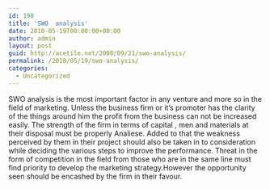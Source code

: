 ```yaml
---
id: 198
title: 'SWO  analysis'
date: 2010-05-19T00:00:00+00:00
author: admin
layout: post
guid: http://acetile.net/2008/09/21/swo-analysis/
permalink: /2010/05/19/swo-analysis/
categories:
  - Uncategorized
---
```

SWO analysis is the most important factor in any venture and more so in the field of marketing. Unless the business firm or it&#8217;s promoter has the clarity of the things around him the profit from the business can not be increased easily. The strength of the firm in terms of capital , men and materials at their disposal must be properly Analiese. Added to that the weakness perceived by them in their project should also be taken in to consideration while deciding the various steps to improve the performance. Threat in the form of competition in the field from those who are in the same line must find priority to develop the marketing strategy.However the opportunity seen should be encashed by the firm in their favour.